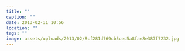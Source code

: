 ```yaml
---
title: ""
caption: ""
date: 2013-02-11 10:56
location: ""
tags: ""
image: assets/uploads/2013/02/8cf281d769cb5cec5a8fae8e387f7232.jpg
---
```

